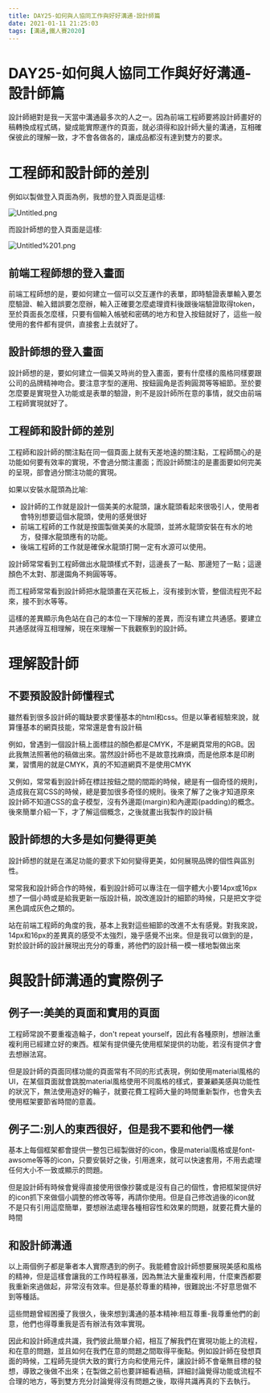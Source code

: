 ```yaml
---
title: DAY25-如何與人協同工作與好好溝通-設計師篇
date: 2021-01-11 21:25:03
tags: [溝通,鐵人賽2020]
---
```

# DAY25-如何與人協同工作與好好溝通-設計師篇

設計師絕對是我一天當中溝通最多次的人之一。因為前端工程師要將設計師畫好的稿轉換成程式碼，變成能實際運作的頁面，就必須得和設計師大量的溝通，互相確保彼此的理解一致，才不會各做各的，讓成品都沒有達到雙方的要求。

# 工程師和設計師的差別

例如以製做登入頁面為例，我想的登入頁面是這樣:

![Untitled.png](Untitled.png)

而設計師想的登入頁面是這樣:

![Untitled%201.png](Untitled%201.png)

## 前端工程師想的登入畫面

前端工程師想的是，要如何建立一個可以交互運作的表單，即時驗證表單輸入要怎麼驗證、輸入錯誤要怎麼辦，輸入正確要怎麼處理資料後跟後端驗證取得token，至於頁面長怎麼樣，只要有個輸入帳號和密碼的地方和登入按鈕就好了，這些一般使用的套件都有提供，直接套上去就好了。

## 設計師想的登入畫面

設計師想的是，要如何建立一個美又時尚的登入畫面，要有什麼樣的風格同樣要跟公司的品牌精神吻合。要注意字型的運用、按鈕圓角是否夠圓潤等等細節。至於要怎麼要是實現登入功能或是表單的驗證，則不是設計師所在意的事情，就交由前端工程師實現就好了。

## 工程師和設計師的差別

工程師和設計師的關注點在同一個頁面上就有天差地遠的關注點，工程師關心的是功能如何要有效率的實現，不會過分關注畫面；而設計師關注的是畫面要如何完美的呈現，部會過分關注功能的實現。

如果以安裝水龍頭為比喻:

- 設計師的工作就是設計一個美美的水龍頭，讓水龍頭看起來很吸引人，使用者會特別想要這個水龍頭，使用的感覺很好
- 前端工程師的工作就是按圖製做美美的水龍頭，並將水龍頭安裝在有水的地方，發揮水龍頭應有的功能。
- 後端工程師的工作就是確保水龍頭打開一定有水源可以使用。

設計師常常看到工程師做出水龍頭樣式不對，這邊長了一點、那邊短了一點；這邊顏色不太對、那邊園角不夠圓等等。

而工程師常常看到設計師把水龍頭畫在天花板上，沒有接到水管，整個流程兜不起來，接不到水等等。

這樣的差異顯示角色站在自己的本位一下理解的差異，而沒有建立共通感。要建立共通感就得互相理解，現在來理解一下我觀察到的設計師。

# 理解設計師

## 不要預設設計師懂程式

雖然看到很多設計師的職缺要求要懂基本的html和css。但是以筆者經驗來說，就算懂基本的網頁技能，常常還是會有設計稿

例如，曾遇到一個設計稿上面標註的顏色都是CMYK，不是網頁常用的RGB。因此我無法照著他的稿做出來。當然設計師也不是故意找麻煩，而是他原本是印刷業，習慣用的就是CMYK，真的不知道網頁不是使用CMYK

又例如，常常看到設計師在標註按鈕之間的間距的時候，總是有一個奇怪的規則，造成我在寫CSS的時候，總是要加很多奇怪的規則。後來了解了之後才知道原來設計師不知道CSS的盒子模型，沒有外邊距(margin)和內邊距(padding)的概念。後來簡單介紹一下，才了解這個概念，之後就畫出我製作的設計稿

## 設計師想的大多是如何變得更美

設計師想的就是在滿足功能的要求下如何變得更美，如何展現品牌的個性與區別性。

常常我和設計師合作的時候，看到設計師可以專注在一個字體大小要14px或16px想了一個小時或是給我更新一版設計稿，說改進設計的細節的時候，只是把文字從黑色調成灰色之類的。

站在前端工程師的角度的我，基本上我對這些細節的改進不太有感覺。對我來說，14px和16px的差異真的感受不太強烈，幾乎感覺不出來。但是我可以做到的是，對於設計師的設計展現出充分的尊重，將他們的設計稿一模一樣地製做出來

# 與設計師溝通的實際例子

## 例子一:美美的頁面和實用的頁面

工程師常說不要重複造輪子，don't repeat yourself，因此有各種原則，想辦法重複利用已經建立好的東西。框架有提供優先使用框架提供的功能，若沒有提供才會去想辦法寫。

但是設計師的頁面同樣功能的頁面常有不同的形式表現，例如使用material風格的UI，在某個頁面就會跳脫material風格使用不同風格的樣式，要兼顧美感與功能性的狀況下，無法使用造好的輪子，就要花費工程師大量的時間重新製作，也會失去使用框架要節省時間的意義。

## 例子二:別人的東西很好，但是我不要和他們一樣

基本上每個框架都會提供一整包已經製做好的icon，像是material風格或是font-awsome等等的icon，只要安裝好之後，引用進來，就可以快速套用，不用去處理任何大小不一致或顯示的問題。

但是設計師有時候會覺得直接使用很像抄襲或是沒有自己的個性，會把框架提供好的icon抓下來做個小調整的修改等等，再請你使用。但是自己修改過後的icon就不是只有引用這麼簡單，要想辦法處理各種相容性和效果的問題，就要花費大量的時間

## 和設計師溝通

以上兩個例子都是筆者本人實際遇到的例子。我能體會設計師想要展現美感和風格的精神，但是這樣會讓我的工作時程暴漲，因為無法大量重複利用，什麼東西都要我重新來過做起，非常沒有效率。但是基於尊重的精神，很難說出:不好意思做不到等種話。

這些問題曾經困擾了我很久，後來想到溝通的基本精神:相互尊重-我尊重他們的創意，他們也得尊重我是否有辦法有效率實現。

因此和設計師達成共識，我們彼此簡單介紹，相互了解我們在實現功能上的流程，和在意的問題，並且如何在我們在意的問題之間取得平衡點。例如設計師在發想頁面的時候，工程師先提供大致的實行方向和使用元件，讓設計師不會毫無目標的發想，導致之後做不出來；在製做之前也要詳細看過稿，詳細討論覺得功能或流程不合理的地方，等到雙方充分討論覺得沒有問題之後，取得共識再真的下去執行。